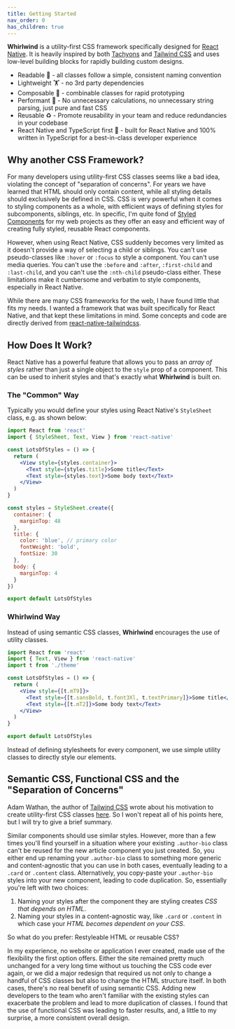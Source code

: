 ```yaml
---
title: Getting Started
nav_order: 0
has_children: true
---
```


**Whirlwind** is a utility-first CSS framework specifically designed for [React Native](https://reactnative.dev/). It is heavily inspired by both [Tachyons](https://tachyons.io/) and [Tailwind CSS](https://tailwindcss.com/) and uses low-level building blocks for rapidly building custom designs.

- Readable 👀 - all classes follow a simple, consistent naming convention
- Lightweight 🏋️ - no 3rd party dependencies
- Composable 🧱 - combinable classes for rapid prototyping
- Performant 🚀 - No unnecessary calculations, no unnecessary string parsing, just pure and fast CSS
- Reusable ♻️ - Promote reusability in your team and reduce redundancies in your codebase
- React Native and TypeScript first 🥇 - built for React Native and 100% written in TypeScript for a best-in-class developer experience

## Why another CSS Framework?

For many developers using utility-first CSS classes seems like a bad idea, violating the concept of "separation of concerns". For years we have learned that HTML should only contain content, while all styling details should exclusively be defined in CSS. CSS is very powerful when it comes to styling components as a whole, with efficient ways of defining styles for subcomponents, siblings, etc. In specific, I'm quite fond of [Styled Components](https://styled-components.com/) for my web projects as they offer an easy and efficient way of creating fully styled, reusable React components.

However, when using React Native, CSS suddenly becomes very limited as it doesn't provide a way of selecting a child or siblings. You can't use pseudo-classes like `:hover` or `:focus` to style a component. You can't use media queries. You can't use the `:before` and `:after`, `:first-child` and `:last-child`, and you can't use the `:nth-child` pseudo-class either. These limitations make it cumbersome and verbatim to style components, especially in React Native.

While there are many CSS frameworks for the web, I have found little that fits my needs. I wanted a framework that was built specifically for React Native, and that kept these limitations in mind. Some concepts and code are directly derived from [react-native-tailwindcss](https://github.com/TVke/react-native-tailwindcss).

## How Does It Work?

React Native has a powerful feature that allows you to pass an _array of styles_ rather than just a single object to the `style` prop of a component. This can be used to inherit styles and that's exactly what **Whirlwind** is built on.

### The "Common" Way

Typically you would define your styles using React Native's `StyleSheet` class, e.g. as shown below:

```jsx
import React from 'react'
import { StyleSheet, Text, View } from 'react-native'

const LotsOfStyles = () => {
  return (
    <View style={styles.container}>
      <Text style={styles.title}>Some title</Text>
      <Text style={styles.text}>Some body text</Text>
    </View>
  )
}

const styles = StyleSheet.create({
  container: {
    marginTop: 48
  },
  title: {
    color: 'blue', // primary color
    fontWeight: 'bold',
    fontSize: 30
  },
  body: {
    marginTop: 4
  }
})

export default LotsOfStyles
```

### Whirlwind Way

Instead of using semantic CSS classes, **Whirlwind** encourages the use of utility classes.

```jsx
import React from 'react'
import { Text, View } from 'react-native'
import t from './theme'

const LotsOfStyles = () => {
  return (
    <View style={[t.mT9]}>
      <Text style={[t.sansBold, t.font3Xl, t.textPrimary]}>Some title</Text>
      <Text style={[t.mT2]}>Some body text</Text>
    </View>
  )
}

export default LotsOfStyles
```

Instead of defining stylesheets for every component, we use simple utility classes to directly style our elements.

## Semantic CSS, Functional CSS and the "Separation of Concerns"

Adam Wathan, the author of [Tailwind CSS](https://tailwindcss.com/) wrote about his motivation to create utility-first CSS classes [here](https://adamwathan.me/css-utility-classes-and-separation-of-concerns/). So I won't repeat all of his points here, but I will try to give a brief summary.

Similar components should use similar styles. However, more than a few times you'll find yourself in a situation where your existing `.author-bio` class can't be reused for the new article component you just created. So, you either end up renaming your `.author-bio` class to something more generic and content-agnostic that you can use in both cases, eventually leading to a `.card` or `.content` class. Alternatively, you copy-paste your `.author-bio` styles into your new component, leading to code duplication. So, essentially you're left with two choices:

1. Naming your styles after the component they are styling creates _CSS that depends on HTML_.
2. Naming your styles in a content-agnostic way, like `.card` or `.content` in which case your _HTML becomes dependent on your CSS_.

So what do you prefer: Restyleable HTML or reusable CSS?

In my experience, no website or application I ever created, made use of the flexibility the first option offers. Either the site remained pretty much unchanged for a very long time without us touching the CSS code ever again, or we did a major redesign that required us not only to change a handful of CSS classes but also to change the HTML structure itself. In both cases, there's no real benefit of using semantic CSS. Adding new developers to the team who aren't familiar with the existing styles can exacerbate the problem and lead to more duplication of classes. I found that the use of functional CSS was leading to faster results, and, a little to my surprise, a more consistent overall design.

